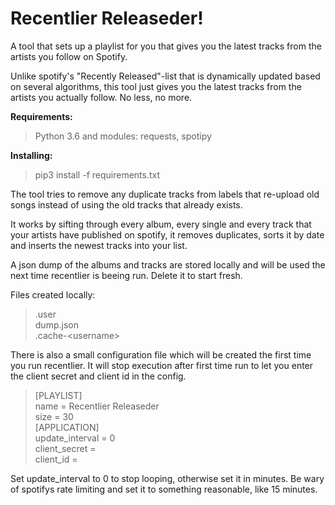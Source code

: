 # Recentlier Releaseder!
A tool that sets up a playlist for you that gives you the latest tracks from the artists you follow on Spotify. 

Unlike spotify's "Recently Released"-list that is dynamically updated based on several algorithms, this tool just gives you the latest tracks from the artists you actually follow. No less, no more. 

**Requirements:**
> Python 3.6 and modules: requests, spotipy

**Installing:**
> pip3 install -f requirements.txt

The tool tries to remove any duplicate tracks from labels that re-upload old songs instead of using the old tracks that already exists.

It works by sifting through every album, every single and every track that your artists have published on spotify, it removes duplicates, sorts it by date and inserts the newest tracks into your list. 

A json dump of the albums and tracks are stored locally and will be used the next time recentlier is beeing run. Delete it to start fresh.

 Files created locally:
> .user  
dump.json  
.cache-\<username\>  

There is also a small configuration file which will be created the first time you run recentlier.
It will stop execution after first time run to let you enter the client secret and client id in the config.

>[PLAYLIST]  
name = Recentlier Releaseder  
size = 30  
[APPLICATION]  
update_interval = 0  
client_secret =   
client_id =   

Set update_interval to 0 to stop looping, otherwise set it in minutes. Be wary of spotifys rate limiting and set it to something reasonable, like 15 minutes.